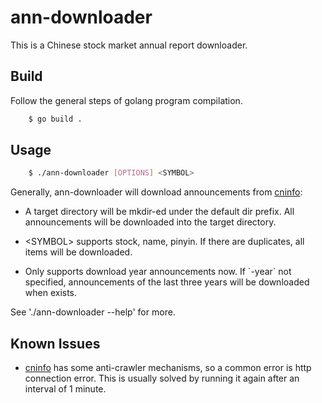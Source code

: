 # ann-downloader

This is a Chinese stock market annual report downloader.

## Build

Follow the general steps of golang program compilation.

```bash
    $ go build .
```

## Usage

```bash
    $ ./ann-downloader [OPTIONS] <SYMBOL>
```

Generally, ann-downloader will download announcements from [cninfo](https://www.cninfo.com.cn):

- A target directory will be mkdir-ed under the default dir prefix. All announcements will be downloaded into the target directory.

- \<SYMBOL\> supports stock, name, pinyin. If there are duplicates, all items will be downloaded.

- Only supports download year announcements now. If \`-year\` not specified, announcements of the last three years will be downloaded when exists. 

See './ann-downloader --help' for more.

## Known Issues

- [cninfo](https://www.cninfo.com.cn) has some anti-crawler mechanisms, so a common error is http connection error. This is usually solved by running it again after an interval of 1 minute.
